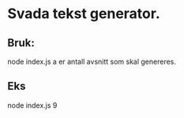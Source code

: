# Svada tekst generator.

## Bruk:
node index.js <a>
a er antall avsnitt som skal genereres.

## Eks
node index.js 9